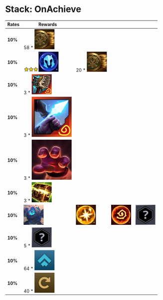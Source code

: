 # Stack: OnAchieve
| **Rates** | **Rewards**                                                                                                                |                                                             |                                                       |                                                   |
| -         | -                                                                                                                          | -                                                           | -                                                     | -                                                 |
| **10%**   | 58 * ![Gold](../../tftspecs/icon/rewards/Gold.png)                                                                         |                                                             |                                                       |                                                   |
| **10%**   | ![Unit_Star](../../tftspecs/icon/rewards/Champion_Star_3.png)![Unit_Cost](../../tftspecs/icon/rewards/Champion_Cost_3.png) | 20 * ![Gold](../../tftspecs/icon/rewards/Gold.png)          |                                                       |                                                   |
| **10%**   | 3 * ![Hullcrusher](../../tftitems/icon/set15/Artifacts/Hullcrusher.png)                                                    |                                                             |                                                       |                                                   |
| **10%**   | 3 * ![SnipersFocus](../../tftitems/icon/set15/Artifacts/SnipersFocus.png)                                                  |                                                             |                                                       |                                                   |
| **10%**   | 3 * ![ThiefsGloves](../../tftitems/icon/set15/Craftable/ThiefsGloves.png)                                                  |                                                             |                                                       |                                                   |
| **10%**   | 3 * ![lucky_chest](../../tftspecs/icon/rewards/lucky_chest.png)                                                            |                                                             |                                                       |                                                   |
| **10%**   | ![Golem](../../tftspecs/icon/rewards/Golem.png)                                                                            | ![RadiantItem](../../tftspecs/icon/rewards/RadiantItem.png) | ![Artifact](../../tftspecs/icon/rewards/Artifact.png) | ![Emblem](../../tftspecs/icon/rewards/Emblem.png) |
| **10%**   | 5 * ![Emblem](../../tftspecs/icon/rewards/Emblem.png)                                                                      |                                                             |                                                       |                                                   |
| **10%**   | 64 * ![exp](../../tftspecs/icon/rewards/exp.png)                                                                           |                                                             |                                                       |                                                   |
| **10%**   | 40 * ![Reroll](../../tftspecs/icon/rewards/Reroll.png)                                                                     |                                                             |                                                       |                                                   |
